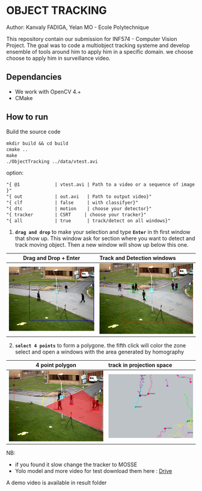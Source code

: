 # OBJECT TRACKING 
Author: Kanvaly FADIGA, Yelan MO - Ecole Polytechnique

This repository contain our submission for INF574 - Computer Vision Project. The goal was to code a multiobject tracking systeme and develop ensemble of tools around him to apply him in a specific domain. we choose choose to apply him in surveillance video.

## Dependancies
- We work with OpenCV 4.+
- CMake

## How to run 
Build the source code
```Shell
mkdir build && cd build
cmake ..
make
./ObjectTracking ../data/vtest.avi
```

option:

```
"{ @1             | vtest.avi | Path to a video or a sequence of image }"
"{ out            | out.avi   | Path to output video}"
"{ clf            | false     | with classifyer}"
"{ dtc            | motion    | choose your detector}"
"{ tracker        | CSRT     | choose your tracker}"
"{ all            | true      | track/detect on all windows}"
```

1. **`drag and drop`** to make your selection and type **`Enter`** in th first window that show up. This window ask for section where you want to detect and track moving object. Then a new window will show up below this one.

| Drag and Drop + Enter | Track and Detection windows  | 
|-----------------------|:-----------------------------|
| ![](md/drag_drop.png) | ![](md/detect_track.png)     |

2. **`select 4 points`** to form a polygone. the fifth click will color the zone select and open a windows with the area generated by homography

| 4 point polygon | track in projection space  | 
|-----------------------|:-----------------------------|
| ![](md/sceen.png)     | ![](md/board.png)     |



NB: 
- if you found it slow change the tracker to MOSSE
- Yolo model and more video for test download them here : [Drive](https://drive.google.com/drive/folders/1tNmK_rk1iTbWm5iOlGGlqx__9RF6EtUj?usp=sharing)

A demo video is available in result folder
